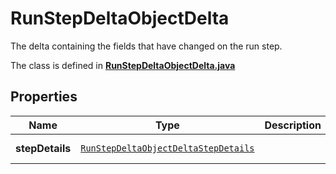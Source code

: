 

# RunStepDeltaObjectDelta

The delta containing the fields that have changed on the run step.

The class is defined in **[RunStepDeltaObjectDelta.java](../../src/main/java/org/openapitools/model/RunStepDeltaObjectDelta.java)**

## Properties

Name | Type | Description | Notes
------------ | ------------- | ------------- | -------------
**stepDetails** | [`RunStepDeltaObjectDeltaStepDetails`](RunStepDeltaObjectDeltaStepDetails.md) |  |  [optional property]



